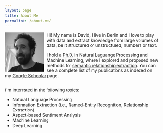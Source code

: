 ```yaml
---
layout: page
title: About Me
permalink: /about-me/
---
```



<img style="float: left; padding-right: 10px;" align="left"  src="/assets/images/about-me.jpg" alt="about-me.jpg" width="25%">

Hi! My name is David, I live in Berlin and I love to play with data and extract knowledge from large volumes of data, be it structured or unstructured, numbers or text. 

I hold a [Ph.D.] in Natural Laguange Processing and Machine Learning, where I explored and proposed new methods for [semantic relationship extraction]. You can see a complete list of my publications as indexed on my [Google Schoolar] page.

<!--<br>-->

<hr style="height:1pt; visibility:hidden;" />

I'm interested in the following topics:

* Natural Language Processing
* Information Extraction (i.e., Named-Entity Recognition, Relationship Extraction)
* Aspect-based Sentiment Analysis
* Machine Learning
* Deep Learning

[Curriculum Vitae]: https://davidsbatista.github.io/about/dsbatista-cv.en.pdf
[Ph.D.]: http://davidsbatista.net/assets/documents/publications/dsbatista-phd-thesis-2016.pdf
[semantic relationship extraction]: https://en.wikipedia.org/wiki/Relationship_extraction
[Google Schoolar]: https://scholar.google.de/citations?user=-tRNGd0AAAAJ&hl=en

<!--

I hold a Ph.D. from [Instituto Superior Técnico] under the supervision of [Professor Mário Jorge Gaspar da Silva]. My dissertation, entitled [Large-Scale Semantic Relationship Extraction for Information Discovery], addressed the problem of extracting [semantic relationships] between named-entities at large-scale.

The proposal consisted developing an [on-line supervised classifier] based on [min-hash] and [locality sensitive hashing], and generating training data for this classifier by a [bootstrapping approach relying on distributional word representations] (i.e. [word embeddings]). This approach is combined in the [TREMoSSo framework].

Before, I was a master student at [XLDB], my [master thesis (in Portuguese)] consisted in developing an information extraction system, which generates geographic summaries. Each summary lists geographic entities, found in a document, linked (i.e., disambiguated) to a [geographic ontology]. The system was applied to a [crawl of the Portuguese Web] using a Hadoop cluster.

I graduated from [Faculty of Sciences], [University of Lisbon], and between 2005 and 2006 I did two semesters as an exchange student at the [Karlsruhe Institute of Technology (KIT)] (former Universität Karlsruhe) under the Erasmus program. Before enrolling in my master, I worked as a software developer for [Nokia Siemens Networks].

[PGP public key]
[SSH public key]

[PGP public key]: mykey.asc
[SSH public key]: id_rsa.pub
[Nokia Siemens Networks]: https://networks.nokia.com/
[crawl of the Portuguese Web]: http://davidsbatista.github.io/publications/WPT05_fala2010.pdf
[INESC-ID]: http://www.inesc-id.pt
[Instituto Superior Técnico]: http://www.tecnico.ulisboa.pt/
[Professor Mário Jorge Gaspar da Silva]: http://web.tecnico.ulisboa.pt/mario.gaspar.silva/
[master thesis (in portuguese)]: http://davidsbatista.github.io/publications/master_thesis_09.pdf
[Karlsruhe Institute of Technology (KIT)]: http://www.kit.edu/english/
[Faculty of Sciences]: http://www.fc.ul.pt/en/
[University of Lisbon]: http://www.ulisboa.pt
[XLDB]: http://xldb.fc.ul.pt/
[geographic ontology]: http://dmir.inesc-id.pt/project/Geo-Net-PT_02_in_English
[Instituto Superior Técnico]: http://www.tecnico.ulisboa.pt/
[Professor Mário Jorge Gaspar da Silva]: http://web.tecnico.ulisboa.pt/mario.gaspar.silva/
[INESC-ID]: http://www.inesc-id.pt
[min-hash]: https://en.wikipedia.org/wiki/MinHash
[word embeddings]: https://en.wikipedia.org/wiki/Word_embedding
[locality sensitive hashing]: https://en.wikipedia.org/wiki/Locality-sensitive_hashing
[semantic relationships]: https://en.wikipedia.org/wiki/Relationship_extraction
[on-line supervised classifier]: http://davidsbatista.github.io/publications/minwise-wise_13.pdf
[Curriculum Vitae]: https://davidsbatista.github.io/about/dsbatista-cv.en.pdf
[master thesis (in portuguese)]: http://davidsbatista.github.io/publications/master_thesis_09.pdf
[bootstrapping approach relying on distributional word representations]: http://www.emnlp2015.org/proceedings/EMNLP/pdf/EMNLP056.pdf
[Large-Scale Semantic Relationship Extraction for Information Discovery]:  http://davidsbatista.github.io/publications/dsbatista-phd-thesis-2016.pdf
[TREMoSSo framework]: https://github.com/davidsbatista/TREMoSSo

-->
